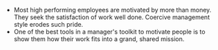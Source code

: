 * Most high performing employees are motivated by more than money. They seek the satisfaction of work well done. Coercive management style erodes such pride. 
* One of the best tools in a manager's toolkit to motivate people is to show them how their work fits into a grand, shared mission. 